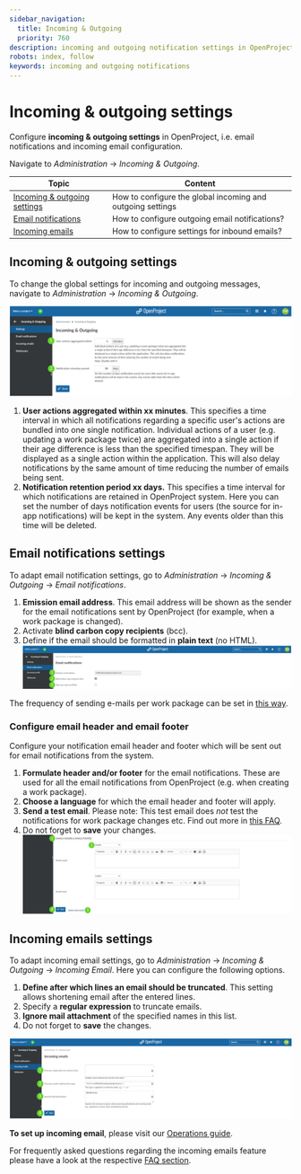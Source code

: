 ```yaml
---
sidebar_navigation:
  title: Incoming & Outgoing
  priority: 760
description: incoming and outgoing notification settings in OpenProject.
robots: index, follow
keywords: incoming and outgoing notifications
---
```

# Incoming & outgoing settings

Configure **incoming & outgoing settings** in OpenProject, i.e. email notifications and incoming email configuration.

Navigate to *Administration* -> *Incoming & Outgoing*.

| Topic                                                        | Content                                                    |
| ------------------------------------------------------------ | ---------------------------------------------------------- |
| [Incoming & outgoing settings](https://github.com/opf/openproject/blob/release/12.0/docs/system-admin-guide/incoming-&-outgoing/README.md) | How to configure the global incoming and outgoing settings |
| [Email notifications](https://github.com/opf/openproject/blob/release/12.0/docs/system-admin-guide/incoming-&-outgoing/README.md#email-notifications-settings) | How to configure outgoing email notifications?             |
| [Incoming emails](https://github.com/opf/openproject/blob/release/12.0/docs/system-admin-guide/incoming-&-outgoing/README.md#incoming-emails-settings) | How to configure settings for inbound emails?              |

## Incoming & outgoing settings

To change the global settings for incoming and outgoing messages, navigate to *Administration* -> *Incoming & Outgoing*.

![image-20211129133408193](image-20211129133408193.png)

1. **User actions aggregated within xx minutes**. This specifies a time interval in which all notifications regarding a specific user's actions are bundled into one single notification. Individual actions of a user (e.g. updating a work package twice) are aggregated into a single action if their age difference is less than the specified timespan. They will be displayed as a single action within the application. This will also delay notifications by the same amount of time reducing the number of emails being sent.
2. **Notification retention period xx days.** This specifies a time interval for which notifications are retained in OpenProject system. Here you can set the number of days notification events for users (the source for in-app notifications) will be kept in the system. Any events older than this time will be deleted.

## Email notifications settings

To adapt email notification settings, go to *Administration* -> *Incoming & Outgoing* -> *Email notifications*.

1. **Emission email address**. This email address will be shown as the sender for the email notifications sent by OpenProject (for example, when a work package is changed).
2. Activate **blind carbon copy recipients** (bcc).
3. Define if the email should be formatted in **plain text** (no HTML).![image-20211129135301400](image-20211129135301400.png)

The frequency of sending e-mails per work package can be set in [this way](https://github.com/opf/openproject/blob/release/12.0/docs/system-admin-guide/system-settings/display-settings/#time-and-date-formatting,-aggregation-of-changes-in-activity).

### Configure email header and email footer

Configure your notification email header and footer which will be sent out for email notifications from the system.

1. **Formulate header and/or footer** for the email notifications. These are used for all the email notifications from OpenProject (e.g. when creating a work package).
2. **Choose a language** for which the email header and footer will apply.
3. **Send a test email**. Please note: This test email does *not* test the notifications for work package changes etc. Find out more in [this FAQ](https://github.com/opf/openproject/blob/release/11.4/installation-and-operations/faq#i-dont-receive-emails-test-email-works-fine-but-not-the-one-for-work-package-updates).
4. Do not forget to **save** your changes.![image-20211129135851860](image-20211129135851860.png)

## Incoming emails settings

To adapt incoming email settings, go to *Administration* -> *Incoming & Outgoing* -> *Incoming Email*. Here you can configure the following options.

1. **Define after which lines an email should be truncated**. This setting allows shortening email after the entered lines.
2. Specify a **regular expression** to truncate emails.
3. **Ignore mail attachment** of the specified names in this list.
4. Do not forget to **save** the changes.

![image-20211129140341687](image-20211129140341687.png)

**To set up incoming email**, please visit our [Operations guide](https://github.com/opf/openproject/blob/release/12.0/docs/installation-and-operations/configuration/incoming-emails).

For frequently asked questions regarding the incoming emails feature please have a look at the respective [FAQ section](https://github.com/opf/openproject/blob/release/12.0/docs/system-admin-guide/email/faq).